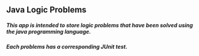 ## Java Logic Problems
##### This app is intended to store logic problems that have been solved using the java programming language.
##### Each problems has a corresponding JUnit test.
